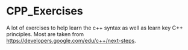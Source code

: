 # CPP_Exercises
A lot of exercises to help learn the c++ syntax as well as learn key C++ principles.
Most are taken from https://developers.google.com/edu/c++/next-steps. 
